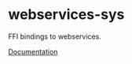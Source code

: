 # webservices-sys #
FFI bindings to webservices.

[Documentation](https://retep998.github.io/doc/webservices-sys/)
